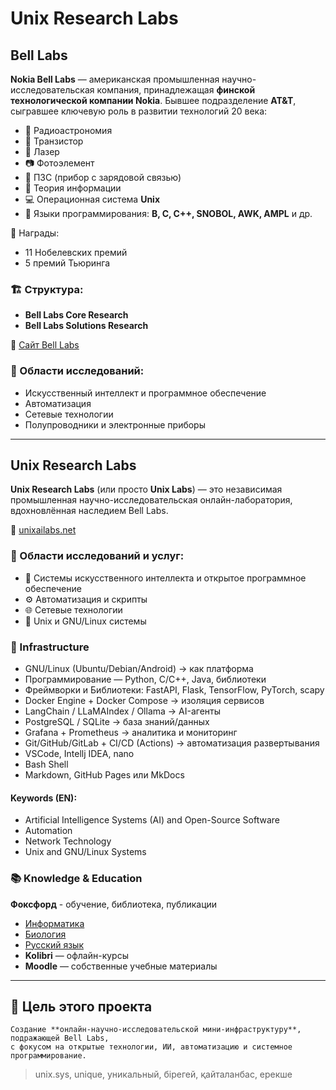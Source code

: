 # Unix Research Labs

## Bell Labs

**Nokia Bell Labs** — американская промышленная научно-исследовательская компания, 
принадлежащая **финской технологической компании Nokia**.
Бывшее подразделение **AT&T**, сыгравшее ключевую роль в развитии технологий 20 века:

* 📡 Радиоастрономия
* 🔋 Транзистор
* 🔦 Лазер
* 📷 Фотоэлемент
* 📸 ПЗС (прибор с зарядовой связью)
* 🔣 Теория информации
* 💻 Операционная система **Unix**
* 🧠 Языки программирования: **B, C, C++, SNOBOL, AWK, AMPL** и др.

🏅 Награды:

* 11 Нобелевских премий
* 5 премий Тьюринга

### 🏗 Структура:

* **Bell Labs Core Research**
* **Bell Labs Solutions Research**

🔗 [Сайт Bell Labs](https://www.nokia.com/bell-labs/)

### 🔬 Области исследований:

* Искусственный интеллект и программное обеспечение
* Автоматизация
* Сетевые технологии
* Полупроводники и электронные приборы





************************************************







## Unix Research Labs

**Unix Research Labs** (или просто **Unix Labs**) — это независимая промышленная научно-исследовательская онлайн-лаборатория, 
вдохновлённая наследием Bell Labs.

🔗 [unixailabs.net](http://unixailabs.net)


### 🧪 Области исследований и услуг:

* 🤖 Системы искусственного интеллекта и открытое программное обеспечение
* ⚙️ Автоматизация и скрипты
* 🌐 Сетевые технологии
* 🐧 Unix и GNU/Linux системы


### 🧰 Infrastructure

- GNU/Linux (Ubuntu/Debian/Android) → как платформа
- Программирование — Python, C/C++, Java, библиотеки  
- Фреймворки и Библиотеки: FastAPI,  Flask, TensorFlow, PyTorch, scapy
- Docker Engine + Docker Compose → изоляция сервисов
- LangChain / LLaMAIndex / Ollama → AI-агенты
- PostgreSQL / SQLite → база знаний/данных
- Grafana + Prometheus → аналитика и мониторинг
- Git/GitHub/GitLab + CI/CD (Actions) → автоматизация развертывания
- VSCode, Intellj IDEA, nano
- Bash Shell
- Markdown, GitHub Pages или MkDocs


#### Keywords (EN):

* Artificial Intelligence Systems (AI) and Open-Source Software
* Automation
* Network Technology
* Unix and GNU/Linux Systems


### 📚 Knowledge & Education 

**Фоксфорд** - обучение, библиотека, публикации 
* [Информатика](https://foxford.ru/wiki/informatika)
* [Биология](https://foxford.ru/wiki/biology)
* [Русский язык](https://foxford.ru/wiki/russkiy-yazyk)
* **Kolibri** — офлайн-курсы
* **Moodle** — собственные учебные материалы

---

## 📌 Цель этого проекта
```
Создание **онлайн-научно-исследовательской мини-инфраструктуру**, подражающей Bell Labs, 
с фокусом на открытые технологии, ИИ, автоматизацию и системное программирование. 
```

> unix.sys, unique, уникальный, бірегей, қайталанбас, ерекше


